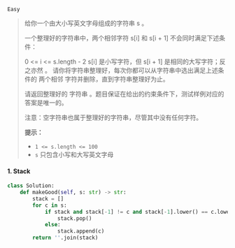 `Easy`

> 给你一个由大小写英文字母组成的字符串 s 。
>
> 一个整理好的字符串中，两个相邻字符 s[i] 和 s[i + 1] 不会同时满足下述条件：
>
> 0 <= i <= s.length - 2
> s[i] 是小写字符，但 s[i + 1] 是相同的大写字符；反之亦然 。
> 请你将字符串整理好，每次你都可以从字符串中选出满足上述条件的 两个相邻 字符并删除，直到字符串整理好为止。
>
> 请返回整理好的 字符串 。题目保证在给出的约束条件下，测试样例对应的答案是唯一的。
>
> 注意：空字符串也属于整理好的字符串，尽管其中没有任何字符。
>
> **提示：**
>
> - `1 <= s.length <= 100`
> - `s` 只包含小写和大写英文字母

#### 1.  Stack

```python
class Solution:
    def makeGood(self, s: str) -> str:
        stack = []
        for c in s:
            if stack and stack[-1] != c and stack[-1].lower() == c.lower():
                stack.pop()
            else:
                stack.append(c)
        return ''.join(stack)
```

